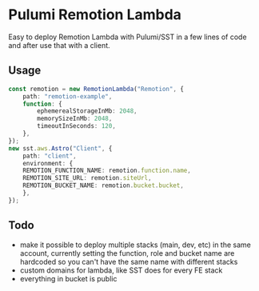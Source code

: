 # Pulumi Remotion Lambda

Easy to deploy Remotion Lambda with Pulumi/SST in a few lines of code and after use that with a client.

## Usage 

```ts
const remotion = new RemotionLambda("Remotion", {
    path: "remotion-example",
    function: {
        ephemerealStorageInMb: 2048,
        memorySizeInMb: 2048,
        timeoutInSeconds: 120,
    },
});
new sst.aws.Astro("Client", {
    path: "client",
    environment: {
    REMOTION_FUNCTION_NAME: remotion.function.name,
    REMOTION_SITE_URL: remotion.siteUrl,
    REMOTION_BUCKET_NAME: remotion.bucket.bucket,
    },
});
```

## Todo
- make it possible to deploy multiple stacks (main, dev, etc) in the same account, currently setting the function, role and bucket name are hardcoded so you can't have the same name with different stacks
- custom domains for lambda, like SST does for every FE stack
- everything in bucket is public
